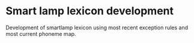 # Smart lamp lexicon development

Development of smartlamp lexicon using most recent exception rules and most current phoneme map.
